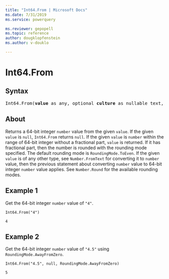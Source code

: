 ```yaml
---
title: "Int64.From | Microsoft Docs"
ms.date: 7/31/2019
ms.service: powerquery

ms.reviewer: gepopell
ms.topic: reference
author: dougklopfenstein
ms.author: v-douklo

---
```

# Int64.From

## Syntax

<pre>
Int64.From(<b>value</b> as any, optional <b>culture</b> as nullable text, optional <b>roundingMode</b> as nullable number) as nullable number 
</pre>
  
## About  
Returns a 64-bit integer `number` value from the given `value`. If the given `value` is `null`, `Int64.From` returns `null`. If the given `value` is `number` within the range of 64-bit integer without a fractional part, `value` is returned. If it has fractional part, then the number is rounded with the rounding mode specified. The default rounding mode is `RoundingMode.ToEven`. If the given `value` is of any other type, see `Number.FromText` for converting it to `number` value, then the previous statement about converting `number` value to 64-bit integer `number` value applies. See `Number.Round` for the available rounding modes.

## Example 1
Get the 64-bit integer `number` value of `"4"`.

```powerquery-m
Int64.From("4")
```

`4`

## Example 2
Get the 64-bit integer `number` value of `"4.5"` using `RoundingMode.AwayFromZero`.

```powerquery-m
Int64.From("4.5", null, RoundingMode.AwayFromZero)
```

`5`
